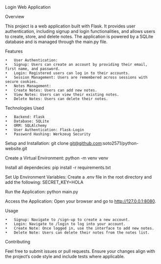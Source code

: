 Login Web Application

Overview

This project is a web application built with Flask. It provides user authentication, including signup and login functionalities, and allows users to create, store, and delete notes. The application is powered by a SQLite database and is managed through the main.py file.

Features

	•	User Authentication:
	•	Signup: Users can create an account by providing their email, first name, and password.
	•	Login: Registered users can log in to their accounts.
	•	Session Management: Users are remembered across sessions with secure cookies.
	•	Notes Management:
	•	Create Notes: Users can add new notes.
	•	View Notes: Users can view their existing notes.
	•	Delete Notes: Users can delete their notes.

Technologies Used

	•	Backend: Flask
	•	Database: SQLite
	•	ORM: SQLAlchemy
	•	User Authentication: Flask-Login
	•	Password Hashing: Werkzeug Security


Setup and Installation:
git clone git@github.com:soto2571/python-website.git

Create a Virtual Environment:
python -m venv venv

Install all dependecies:
pip install -r requirements.txt

Set Up Environment Variables:
Create a .env file in the root directory and add the following:
SECRET_KEY=HOLA

Run the Application:
python main.py

Access the Application:
Open your browser and go to http://127.0.0.1:8080.

Usage

	•	Signup: Navigate to /sign-up to create a new account.
	•	Login: Navigate to /login to log into your account.
	•	Create Note: Once logged in, use the interface to add new notes.
	•	Delete Note: Users can delete their notes from the notes list.

Contributing

Feel free to submit issues or pull requests. Ensure your changes align with the project’s code style and include tests where applicable.